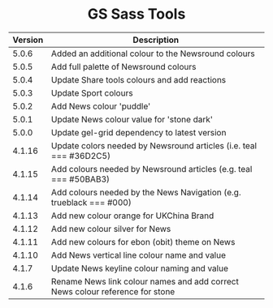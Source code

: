 <h1 align="center">GS Sass Tools</h1>

| Version | Description |
|---------|-------------|
| 5.0.6 | Added an additional colour to the Newsround colours | 
| 5.0.5 | Add full palette of Newsround colours | 
| 5.0.4 | Update Share tools colours and add reactions | 
| 5.0.3 | Update Sport colours | 
| 5.0.2 | Add News colour 'puddle' | 
| 5.0.1 | Update News colour value for 'stone dark' | 
| 5.0.0 | Update gel-grid dependency to latest version | 
| 4.1.16 | Update colors needed by Newsround articles (i.e. teal === #36D2C5) |
| 4.1.15 | Add colours needed by Newsround articles (e.g. teal === #50BAB3) |
| 4.1.14 | Add colours needed by the News Navigation (e.g. trueblack === #000) |
| 4.1.13 | Add new colour orange for UKChina Brand |
| 4.1.12 | Add new colour silver for News |
| 4.1.11 | Add new colours for ebon (obit) theme on News |
| 4.1.10 | Add News vertical line colour name and value |
| 4.1.7 | Update News keyline colour naming and value |
| 4.1.6 | Rename News link colour names and add correct News colour reference for stone |
